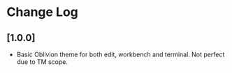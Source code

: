 # Change Log

## [1.0.0]
- Basic Oblivion theme for both edit, workbench and terminal. Not perfect due to TM scope.
